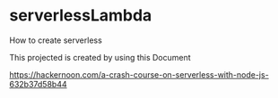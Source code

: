 # serverlessLambda
How to create serverless


This projected is created by using this Document

https://hackernoon.com/a-crash-course-on-serverless-with-node-js-632b37d58b44
